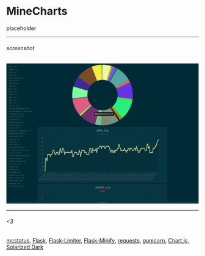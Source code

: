 # MineCharts

placeholder

---

###### screenshot

[![screenshot](.github/screenshot.png)](https://stats.neckbeard.cc/)

---

###### <3

[mcstatus](https://github.com/Dinnerbone/mcstatus),
[Flask](https://flask.palletsprojects.com/),
[Flask-Limiter](https://flask-limiter.readthedocs.io/),
[Flask-Minify](https://github.com/mrf345/flask_minify/),
[requests](https://docs.python-requests.org/en/master/index.html),
[gunicorn](https://gunicorn.org/),
[Chart.js](https://www.chartjs.org/),
[Solarized Dark](https://ethanschoonover.com/solarized/)
